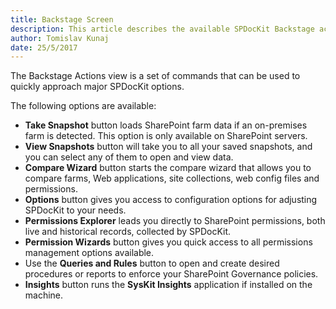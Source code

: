 ```yaml
---
title: Backstage Screen
description: This article describes the available SPDocKit Backstage actions and when to use them.
author: Tomislav Kunaj
date: 25/5/2017
---
```

The Backstage Actions view is a set of commands that can be used to quickly approach major SPDocKit options.

The following options are available:

* __Take Snapshot__ button loads SharePoint farm data if an on-premises farm is detected. This option is only available on SharePoint servers.
* __View Snapshots__ button will take you to all your saved snapshots, and you can select any of them to open and view data.
* __Compare Wizard__ button starts the compare wizard that allows you to compare farms, Web applications, site collections, web config files and permissions.
* __Options__ button gives you access to configuration options for adjusting SPDocKit to your needs.
* __Permissions Explorer__ leads you directly to SharePoint permissions, both live and historical records, collected by SPDocKit.
* __Permission Wizards__ button gives you quick access to all permissions management options available. 
* Use the __Queries and Rules__ button to open and create desired procedures or reports to enforce your SharePoint Governance policies.
* __Insights__ button runs the __SysKit Insights__ application if installed on the machine.
